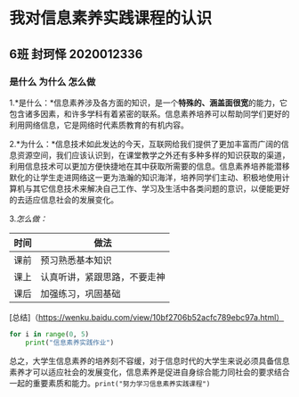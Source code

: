 # 我对信息素养实践课程的认识

## 6班 封珂怿 2020012336

### 是什么 为什么 怎么做

1.*是什么：*信息素养涉及各方面的知识，是一个**特殊的、涵盖面很宽**的能力，它包含诸多因素，和许多学科有着紧密的联系。信息素养培养可以帮助同学们更好的利用网络信息，它是网络时代素质教育的有机内容。

2.*为什么：*信息技术如此发达的今天，互联网给我们提供了更加丰富而广阔的信息资源空间，我们应该认识到，在课堂教学之外还有多种多样的知识获取的渠道，利用信息技术可以更加方便快捷地在其中获取所需要的信息。信息素养培养能潜移默化的让学生走进网络这一更为浩瀚的知识海洋，培养同学们主动、积极地使用计算机与其它信息技术来解决自己工作、学习及生活中各类问题的意识，以便能更好的去适应信息社会的发展变化。 

3.*怎么做：*



| 时间 | 做法                         |
| ---- | ---------------------------- |
| 课前 | 预习熟悉基本知识             |
| 课上 | 认真听讲，紧跟思路，不要走神 |
| 课后 | 加强练习，巩固基础           |

[总结]（https://wenku.baidu.com/view/10bf2706b52acfc789ebc97a.html）

```python
for i in range(0, 5)
    print("信息素养实践作业")
```

总之，大学生信息素养的培养刻不容缓，对于信息时代的大学生来说必须具备信息素养才可以适应社会的发展变化，信息素养是促进自身综合能力同社会的要求结合一起的重要素质和能力。`print("努力学习信息素养实践课程")`